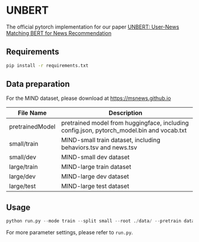 # UNBERT

The official pytorch implementation for our paper [UNBERT: User-News Matching BERT for News Recommendation](https://www.ijcai.org/proceedings/2021/0462.pdf)

## Requirements
```bash
pip install -r requirements.txt
```

## Data preparation

For the MIND dataset, please download at https://msnews.github.io

File Name | Description
------------- | -------------
pretrainedModel  | pretrained model from huggingface, including config.json, pytorch_model.bin and vocab.txt
small/train  | MIND-small train dataset, including behaviors.tsv and news.tsv
small/dev  | MIND-small dev dataset
large/train  | MIND-large train dataset 
large/dev  | MIND-large dev dataset
large/test  | MIND-large test dataset

## Usage

```python
python run.py --mode train --split small --root ./data/ --pretrain data/bert-base-uncased/
```
For more parameter settings, please refer to `run.py`.
